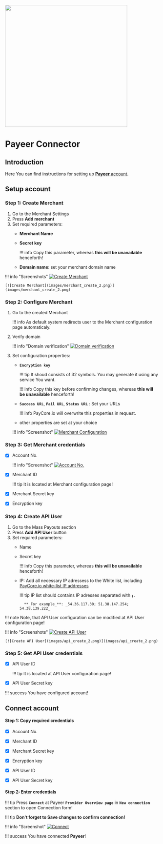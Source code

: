 <img src="https://static.openfintech.io/payment_providers/payeer/logo.svg?w=400" width="400px">

# Payeer Connector

## Introduction

Here You can find  instructions for setting up <a href="https://payeer.com/en/account/" target="_blank" rel="noopener"> **Payeer**  account</a>.

## Setup account

### Step 1: Create Merchant

1. Go to the Merchant Settings
2. Press **Add merchant**
3. Set required parameters:
    - **Merchant Name**
    - **Secret key**
        
        !!! info
            Copy this parameter, whereas **this will be unavailable** henceforth!
    
    - **Domain name**: set your merchant  domain name

!!! info "Screenshots"
    [![Create Merchant](images/merchant_create_1.png)](images/merchant_create_1.png)
    
    [![Create Merchant](images/merchant_create_2.png)](images/merchant_create_2.png)

### Step 2: Configure Merchant

1. Go to the created Merchant
    
    !!! info
        As default system redirects user to the Merchant configuration page automaticaly. 

2. Verify domain
    
    !!! info "Domain verification"
        [![Domain verification](images/merchant_verify.png)](images/merchant_verify.png)

3. Set configuration properties: 

    - **```Encryption key```**
        
        !!! tip
            It shoud consists of 32 symbols. You may generate it using any service You want.

        !!! info
            Copy this key before confirming changes, whereas **this will be unavailable** henceforth!

    - **```Success URL```**, **```Fail URL```**, **```Status URL```** : Set your URLs
        
        !!! info
            PayCore.io will overwrite this properties in request. 

    - other properties are set at your choice

    !!! info "Screenshot"
        [![Merchant Configuration](images/merchant_configure.png)](images/merchant_configure.png)

### Step 3: Get Merchant credentials

- [x] Account No.

    !!! info "Screenshot"
        [![Account No.](images/account_no.png)](images/account_no.png)

- [x] Merchant ID

    !!! tip
        It is located at Merchant configuration page!

- [x] Merchant Secret key
- [x] Encryption key

### Step 4: Create API User

1. Go to the Mass Payouts section
2. Press **Add API User** button
3. Set required parameters:
    - Name
    - Secret key
       
        !!! info
            Copy this parameter, whereas **this will be unavailable** henceforth!

    - IP: Add all necessary IP adressess to the White list, including  [PayСore.io white-list IP addresses](/ips/#white-list-ip-addresses)
    
        !!! tip
            IP list should contains IP adresses separated with **```;```**.

            **_For example_**: _54.36.117.30; 51.38.147.254; 54.38.139.222_

!!! note
    Note, that API User configuration can be modified at API User configuration page!


!!! info "Screenshots"
    [![Create API User](images/api_create_1.png)](images/api_create_1.png)
    
    [![Create API User](images/api_create_2.png)](images/api_create_2.png)

    
### Step 5: Get API User credentials

- [x] API User ID

    !!! tip
        It is located at API User configuration page!

- [x] API User Secret key


!!! success
    You have configured account!




## Connect account

#### Step 1: Copy required credentials

- [x] Account No.
- [x] Merchant ID
- [x] Merchant Secret key
- [x] Encryption key
- [x] API User ID
- [x] API User Secret key


#### Step 2: Enter credentials



!!! tip
    Press **```Connect```** at Payeer **```Provider Overview page```** in **```New connection```** section to open Connection form!

!!! tip
    **Don't forget to Save changes to confirm connection!**

!!! info "Screenshot"
    [![Connect](images/payeer-step_connect.png)](images/payeer-step_connect.png)


!!! success
    You have connected **Payeer**!